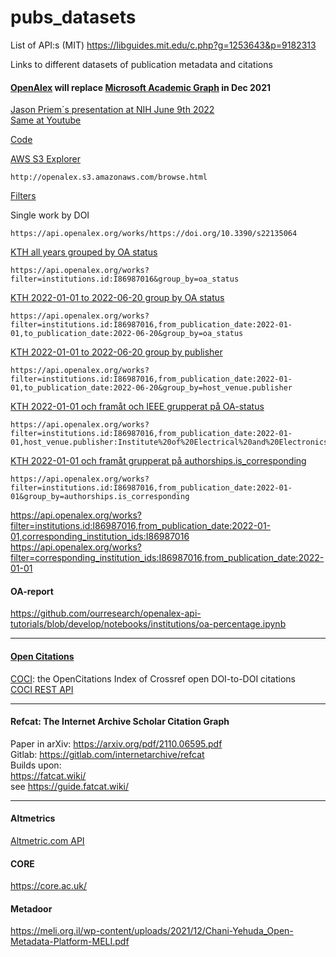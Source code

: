# pubs_datasets

List of API:s (MIT)  https://libguides.mit.edu/c.php?g=1253643&p=9182313    

Links to different datasets of publication metadata and citations    

#### [OpenAlex](https://openalex.org/) will replace [Microsoft Academic Graph](https://www.microsoft.com/en-us/research/project/academic/articles/microsoft-academic-to-expand-horizons-with-community-driven-approach/) in Dec 2021   

[Jason Priem´s presentation at NIH June 9th 2022](https://videocast.nih.gov/watch=45658)    
[Same at Youtube](https://www.youtube.com/watch?v=LBfBBQ9_KTk)    

[Code](https://github.com/ourresearch)    

[AWS S3 Explorer](http://openalex.s3.amazonaws.com/browse.html)
````
http://openalex.s3.amazonaws.com/browse.html
````
[Filters](https://docs.openalex.org/api/get-lists-of-entities/filter-entity-lists)

Single work by DOI

````
https://api.openalex.org/works/https://doi.org/10.3390/s22135064
````

[KTH all years grouped by OA status](https://api.openalex.org/works?filter=institutions.id:I86987016&group_by=oa_status) 
````
https://api.openalex.org/works?filter=institutions.id:I86987016&group_by=oa_status
````
[KTH 2022-01-01 to 2022-06-20 group by OA status](https://api.openalex.org/works?filter=institutions.id:I86987016,from_publication_date:2022-01-01,to_publication_date:2022-06-20&group_by=oa_status)  
````
https://api.openalex.org/works?filter=institutions.id:I86987016,from_publication_date:2022-01-01,to_publication_date:2022-06-20&group_by=oa_status
````
[KTH 2022-01-01 to 2022-06-20 group by publisher](https://api.openalex.org/works?filter=institutions.id:I86987016,from_publication_date:2022-01-01,to_publication_date:2022-06-20&group_by=host_venue.publisher)    
````
https://api.openalex.org/works?filter=institutions.id:I86987016,from_publication_date:2022-01-01,to_publication_date:2022-06-20&group_by=host_venue.publisher
````
[KTH 2022-01-01 och framåt och IEEE grupperat på OA-status](https://api.openalex.org/works?filter=institutions.id:I86987016,from_publication_date:2022-01-01,host_venue.publisher:Institute%20of%20Electrical%20and%20Electronics%20Engineers&group_by=oa_status)
````
https://api.openalex.org/works?filter=institutions.id:I86987016,from_publication_date:2022-01-01,host_venue.publisher:Institute%20of%20Electrical%20and%20Electronics%20Engineers&group_by=oa_status
````
[KTH 2022-01-01 och framåt grupperat på authorships.is_corresponding](https://api.openalex.org/works?filter=institutions.id:I86987016,from_publication_date:2022-01-01&group_by=authorships.is_corresponding)
````
https://api.openalex.org/works?filter=institutions.id:I86987016,from_publication_date:2022-01-01&group_by=authorships.is_corresponding
````

https://api.openalex.org/works?filter=institutions.id:I86987016,from_publication_date:2022-01-01,corresponding_institution_ids:I86987016    
https://api.openalex.org/works?filter=corresponding_institution_ids:I86987016,from_publication_date:2022-01-01


#### OA-report    

https://github.com/ourresearch/openalex-api-tutorials/blob/develop/notebooks/institutions/oa-percentage.ipynb    



-------------------------

#### [Open Citations](https://opencitations.net/)    
[COCI](https://opencitations.net/index/coci): the OpenCitations Index of Crossref open DOI-to-DOI citations     
[COCI REST API](https://opencitations.net/index/coci/api/v1)

-------------------------

#### Refcat: The Internet Archive Scholar Citation Graph      
Paper in arXiv: https://arxiv.org/pdf/2110.06595.pdf     
Gitlab: https://gitlab.com/internetarchive/refcat     
Builds upon:    
https://fatcat.wiki/  
see https://guide.fatcat.wiki/

-------------------------

#### Altmetrics     
[Altmetric.com API](https://api.altmetric.com/v1/doi/10.1126/sciadv.abe4724)     

#### CORE    
https://core.ac.uk/

#### Metadoor

https://meli.org.il/wp-content/uploads/2021/12/Chani-Yehuda_Open-Metadata-Platform-MELI.pdf     

